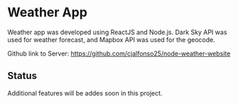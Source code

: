 # Weather App

Weather app was developed using ReactJS and Node.js. Dark Sky API was used for weather forecast, and Mapbox API was used for the geocode.

Github link to Server: https://github.com/cjalfonso25/node-weather-website

## Status

Additional features will be addes soon in this project.
